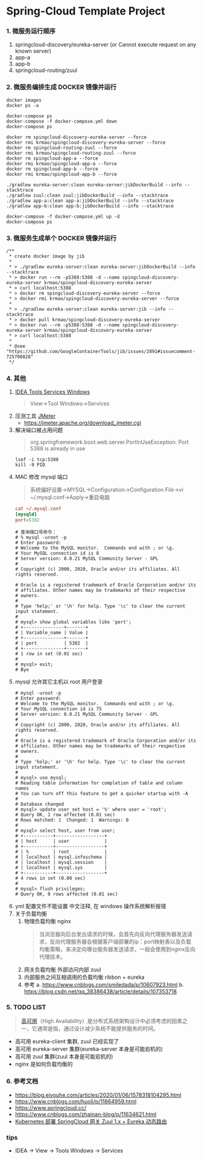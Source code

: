 # Spring-Cloud Template Project

### 1. 微服务运行顺序
1. springcloud-discovery/eureka-server (or Cannot execute request on any known server)
2. app-a
3. app-b
4. springcloud-routing/zuul

### 2. 微服务编排生成 DOCKER 镜像并运行
```shell script
docker images
docker ps -a

docker-compose ps
docker-compose -f docker-compose.yml down
docker-compose ps

docker rm spingcloud-discovery-eureka-server --force
docker rmi krmao/spingcloud-discovery-eureka-server --force
docker rm spingcloud-routing-zuul --force
docker rmi krmao/spingcloud-routing-zuul --force
docker rm spingcloud-app-a --force
docker rmi krmao/spingcloud-app-a --force
docker rm spingcloud-app-b --force
docker rmi krmao/spingcloud-app-b --force

./gradlew eureka-server:clean eureka-server:jibDockerBuild --info --stacktrace
./gradlew zuul:clean zuul:jibDockerBuild --info --stacktrace
./gradlew app-a:clean app-a:jibDockerBuild --info --stacktrace
./gradlew app-b:clean app-b:jibDockerBuild --info --stacktrace

docker-compose -f docker-compose.yml up -d
docker-compose ps
```

### 3. 微服务生成单个 DOCKER 镜像并运行
```shell script
/**
 * create docker image by jib
 *
 * > ./gradlew eureka-server:clean eureka-server:jibDockerBuild --info --stacktrace
 * > docker run --rm -p5388:5388 -d --name spingcloud-discovery-eureka-server krmao/spingcloud-discovery-eureka-server
 * > curl localhost:5388
 * > docker rm spingcloud-discovery-eureka-server --force
 * > docker rmi krmao/spingcloud-discovery-eureka-server --force
 *
 * > ./gradlew eureka-server:clean eureka-server:jib --info --stacktrace
 * > docker pull krmao/spingcloud-discovery-eureka-server
 * > docker run --rm -p5388:5388 -d --name spingcloud-discovery-eureka-server krmao/spingcloud-discovery-eureka-server
 * > curl localhost:5388
 *
 * @see "https://github.com/GoogleContainerTools/jib/issues/2891#issuecomment-725708828"
 */
```

### 4. 其他
1. [IDEA Tools Services Windows](https://www.cnblogs.com/javalbb/p/12922238.html)
    > View->Tool Windows->Services
2. 压测工具 [JMeter](https://jmeter.apache.org/download_jmeter.cgi)
    * https://jmeter.apache.org/download_jmeter.cgi
3. 解决端口被占用问题
    >  org.springframework.boot.web.server.PortInUseException: Port 5388 is already in use
    ```shell script
    lsof -i tcp:5388
    kill -9 PID
    ```
4. MAC 修改 mysql 端口
    > 系统偏好设置->MYSQL->Configuration->Configuration File->vi ~/.mysql.conf->Apply->重启电脑
    ```.mysql.conf
    cat ~/.mysql.conf
    [mysqld]
    port=5382
    ```
    ```shell script
    # 查询端口号命令：
    # % mysql -uroot -p
    # Enter password:
    # Welcome to the MySQL monitor.  Commands end with ; or \g.
    # Your MySQL connection id is 8
    # Server version: 8.0.21 MySQL Community Server - GPL
    #
    # Copyright (c) 2000, 2020, Oracle and/or its affiliates. All rights reserved.

    # Oracle is a registered trademark of Oracle Corporation and/or its
    # affiliates. Other names may be trademarks of their respective
    # owners.
    #
    # Type 'help;' or '\h' for help. Type '\c' to clear the current input statement.
    #
    # mysql> show global variables like 'port';
    # +---------------+-------+
    # | Variable_name | Value |
    # +---------------+-------+
    # | port          | 5382  |
    # +---------------+-------+
    # 1 row in set (0.01 sec)
    #
    # mysql> exit;
    # Bye
    ```
5. mysql 允许其它主机以 root 用户登录
    ```shell script
    # mysql -uroot -p
    # Enter password:
    # Welcome to the MySQL monitor.  Commands end with ; or \g.
    # Your MySQL connection id is 75
    # Server version: 8.0.21 MySQL Community Server - GPL
    #
    # Copyright (c) 2000, 2020, Oracle and/or its affiliates. All rights reserved.
    #
    # Oracle is a registered trademark of Oracle Corporation and/or its
    # affiliates. Other names may be trademarks of their respective
    # owners.
    #
    # Type 'help;' or '\h' for help. Type '\c' to clear the current input statement.
    #
    # mysql> use mysql;
    # Reading table information for completion of table and column names
    # You can turn off this feature to get a quicker startup with -A
    #
    # Database changed
    # mysql> update user set host = '%' where user = 'root';
    # Query OK, 1 row affected (0.01 sec)
    # Rows matched: 1  Changed: 1  Warnings: 0
    #
    # mysql> select host, user from user;
    # +-----------+------------------+
    # | host      | user             |
    # +-----------+------------------+
    # | %         | root             |
    # | localhost | mysql.infoschema |
    # | localhost | mysql.session    |
    # | localhost | mysql.sys        |
    # +-----------+------------------+
    # 4 rows in set (0.00 sec)
    #
    # mysql> flush privileges;
    # Query OK, 0 rows affected (0.01 sec)
    ```
6. yml 配置文件不能设置 中文注释, 在 windows 操作系统解析报错
7. 关于负载均衡
    1. 物理负载均衡 nginx
        > 当浏览器向后台发出请求的时候，会首先向反向代理服务器发送请求，反向代理服务器会根据客户端部署的ip：port映射表以及负载均衡策略，来决定向哪台服务器发送请求，一般会使用到nginx反向代理技术。
    2. 网关负载均衡 外部访问内部 zuul
    3. 内部服务之间互相调用的负载均衡 ribbon + eureka
    5. 参考
        a. https://www.cnblogs.com/smiledada/p/10607923.html
        b. https://blog.csdn.net/qq_38386438/article/details/107353718

### 5. TODO LIST
> [高可用](https://zhuanlan.zhihu.com/p/43723276)（High Availability）是分布式系统架构设计中必须考虑的因素之一，它通常是指，通过设计减少系统不能提供服务的时间。
* 高可用 eureka-client 集群, zuul 已经实现了
* 高可用 eureka-server 集群(eureka-server 本身是可能宕机的)
* 高可用 zuul 集群(zuul 本身是可能宕机的)
* nginx 是如何负载均衡的

### 6. 参考文档
* https://blog.eiyouhe.com/articles/2020/01/06/1578318104295.html
* https://www.cnblogs.com/huoli/p/11864959.html
* https://www.springcloud.cc/
* https://www.cnblogs.com/zhainan-blog/p/11634621.html
* [Kubernetes 部署 SpringCloud 网关 Zuul 1.x + Eureka 动态路由](http://www.mydlq.club/article/44/)

### tips
* IDEA -> View -> Tools Windows -> Services
